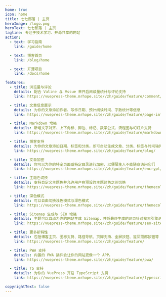 ```yaml
---
home: true
icon: home
title: 七七部落 | 主页
heroImage: /logo.png
heroText: 七七部落 | 主页
tagline: 专注于技术学习、开源共享的网站
action:
  - text: 学习指南
    link: /guide/home

  - text: 博客首页
    link: /blog/home

  - text: 开源项目
    link: /docs/home

features:
  - title: 浏览量与评论
    details: 配合 Valine 与 Vssue 来开启阅读量统计与评论支持
    link: https://vuepress-theme.mrhope.site//zh/guide/feature/comment/

  - title: 文章信息展示
    details: 为你的文章添加作者、写作日期、预计阅读时间、字数统计等信息
    link: https://vuepress-theme.mrhope.site//zh/guide/feature/page-info/

  - title: Markdown 增强
    details: 新增文字对齐、上下角标、脚注、标记、数学公式、流程图与幻灯片支持
    link: https://vuepress-theme.mrhope.site//zh/guide/feature/markdown/

  - title: 博客支持
    details: 为你的文章添加日期、标签和分类，即可自动生成文章、分类、标签与时间轴列表
    link: https://vuepress-theme.mrhope.site//zh/guide/feature/blog/

  - title: 文章加密
    details: 你可以为你的特定页面或特定目录进行加密，以便陌生人不能随意访问它们
    link: https://vuepress-theme.mrhope.site//zh/guide/feature/encrypt/

  - title: 主题色切换
    details: 支持自定义主题色并允许用户在预设的主题颜色之间切换
    link: https://vuepress-theme.mrhope.site//zh/guide/feature/themecolor/#自定义主题色

  - title: 深色模式
    details: 可以自由切换浅色模式与深色模式
    link: https://vuepress-theme.mrhope.site//zh/guide/feature/themecolor/#深色模式

  - title: Sitemap 生成与 SEO 增强
    details: 主题可以自动为你的网站生成 Sitemap，并将最终生成的网页针对搜索引擎进行优化。
    link: https://vuepress-theme.mrhope.site//zh/guide/feature/seo-sitemap/

  - title: 更多新特性
    details: 包括博客主页、图标支持、路径导航、页脚支持、全屏按钮、返回顶部按钮等
    link: https://vuepress-theme.mrhope.site//zh/guide/feature/

  - title: PWA 支持
    details: 内置的 PWA 插件会让你的网站更像一个 APP。
    link: https://vuepress-theme.mrhope.site//zh/guide/feature/pwa/

  - title: TS 支持
    details: 为你的 VuePress 开启 TypeScript 支持
    link: https://vuepress-theme.mrhope.site//zh/guide/feature/typescript/

copyrightText: false
---
```

